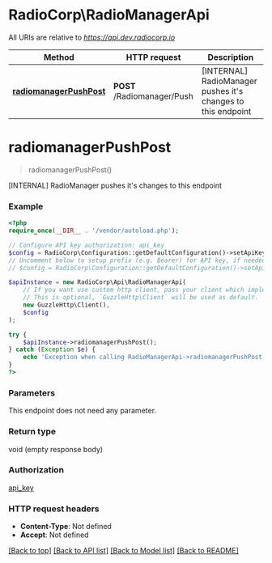 # RadioCorp\RadioManagerApi

All URIs are relative to *https://api.dev.radiocorp.io*

Method | HTTP request | Description
------------- | ------------- | -------------
[**radiomanagerPushPost**](RadioManagerApi.md#radiomanagerPushPost) | **POST** /Radiomanager/Push | [INTERNAL] RadioManager pushes it&#39;s changes to this endpoint


# **radiomanagerPushPost**
> radiomanagerPushPost()

[INTERNAL] RadioManager pushes it's changes to this endpoint

### Example
```php
<?php
require_once(__DIR__ . '/vendor/autoload.php');

// Configure API key authorization: api_key
$config = RadioCorp\Configuration::getDefaultConfiguration()->setApiKey('X-Api-Key', 'YOUR_API_KEY');
// Uncomment below to setup prefix (e.g. Bearer) for API key, if needed
// $config = RadioCorp\Configuration::getDefaultConfiguration()->setApiKeyPrefix('X-Api-Key', 'Bearer');

$apiInstance = new RadioCorp\Api\RadioManagerApi(
    // If you want use custom http client, pass your client which implements `GuzzleHttp\ClientInterface`.
    // This is optional, `GuzzleHttp\Client` will be used as default.
    new GuzzleHttp\Client(),
    $config
);

try {
    $apiInstance->radiomanagerPushPost();
} catch (Exception $e) {
    echo 'Exception when calling RadioManagerApi->radiomanagerPushPost: ', $e->getMessage(), PHP_EOL;
}
?>
```

### Parameters
This endpoint does not need any parameter.

### Return type

void (empty response body)

### Authorization

[api_key](../../README.md#api_key)

### HTTP request headers

 - **Content-Type**: Not defined
 - **Accept**: Not defined

[[Back to top]](#) [[Back to API list]](../../README.md#documentation-for-api-endpoints) [[Back to Model list]](../../README.md#documentation-for-models) [[Back to README]](../../README.md)

